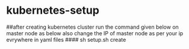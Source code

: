 # kubernetes-setup

##after creating kubernetes cluster run the command given below on master node as below also change the IP of master node as per your ip evrywhere in yaml files ####
sh setup.sh create